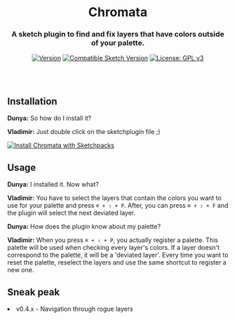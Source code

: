 <div align="center">

# Chromata

### A sketch plugin to find and fix layers that have colors outside of your palette.
[![Version](https://img.shields.io/badge/Version-0.3.6-green.svg)]()
[![Compatible Sketch Version](https://badges.sketchpacks.com/plugins/vladimirionita.chromata/compatibility.svg)](https://sketchpacks.com/abnamrocoesd/Chromata)
[![License: GPL v3](https://img.shields.io/badge/license-GPL%20v3-blue.svg)](https://www.gnu.org/licenses/gpl-3.0)

</div>
<br></br>

## Installation

**Dunya:** So how do I install it?

**Vladimir:** Just double click on the sketchplugin file ;)

[![Install Chromata with Sketchpacks](http://sketchpacks-com.s3.amazonaws.com/assets/badges/sketchpacks-badge-install.png "Install Chromata with Sketchpacks")](https://sketchpacks.com/abnamrocoesd/Chromata/install)

## Usage

**Dunya:** I installed it. Now what?

**Vladimir:**
You have to select the layers that contain the colors you want to use for your palette and press `⌘ + ⇧ + P`.
After, you can press `⌘ + ⇧ + F` and the plugin will select the next deviated layer.

**Dunya:** How does the plugin know about my palette?

**Vladimir:** When you press `⌘ + ⇧ + P`, you actually register a palette.
This palette will be used when checking every layer's colors. If a layer doesn't correspond to the palette, it will be a 'deviated layer'.
Every time you want to reset the palette, reselect the layers and use the same shortcut to register a new one.

## Sneak peak

<li>v0.4.x - Navigation through rogue layers</li>

